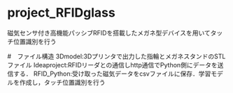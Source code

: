 # project_RFIDglass

磁気センサ付き高機能パッシブRFIDを搭載したメガネ型デバイスを用いてタッチ位置識別を行う

#　ファイル構造
3Dmodel:3Dプリンタで出力した指輪とメガネスタンドのSTLファイル
Ideaproject:RFIDリーダとの通信しhttp通信でPython側にデータを送信する．
RFID_Python:受け取った磁気データをcsvファイルに保存．学習モデルを作成し，タッチ位置識別を行う
